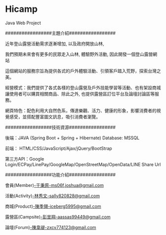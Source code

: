 # Hicamp
Java Web Project


#################主題介紹#################

近年登山露營活動需求逐漸增加, 以及政府開放山林, 

我們預期未來會有更多的民眾走入山林, 體驗野外活動, 因此開發一個登山露營網站

這個網站的服務宗旨為提供各式的戶外體驗活動、引領客戶踏入荒野，探索台灣之美。

經營模式：我們提供了各式各樣的登山露營及戶外技能學習等活動、也有架設商城讓使用者可以購買相關商品、除此之外, 也提供露營區訂位平台及論壇討論區等服務。

網頁特色：配色利用大自然色系，傳達樂觀、活力、健康的形象，影響消費者的視覺感受，並搭配豐富圖文訊息，吸引消費者瀏覽。

#################技術資源#################

後端：JAVA (Spring Boot + Spring + Hibernate)  Database: MSSQL

      
前端： HTML/CSS/JavaScript/Ajax/jQuery/BootStrap


第三方API：Google Login/ECPay/LinePay/GoogleMap/OpenStreetMap/OpenData/LINE Share Url


#################功能介紹#################

會員(Member)-于秉原-ms06f.joshua@gmail.com

活動(Activity)-林秀文-sally820828@gmail.com

商城(Product)-陳季翎-iceberg5995@gmail.com

露營區(Campsite)-彭昱翔-aassas99449@gmail.com

論壇(Forum)-陳韋禔-zxcv774123@gmail.com

